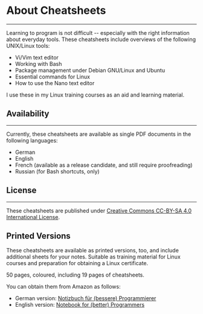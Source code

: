 # About Cheatsheets
---

Learning to program is not difficult -- especially with the right information about everyday tools. These cheatsheets include overviews of the following UNIX/Linux tools:

- Vi/Vim text editor
- Working with Bash
- Package management under Debian GNU/Linux and Ubuntu
- Essential commands for Linux
- How to use the Nano text editor

I use these in my Linux training courses as an aid and learning material.

## Availability
---

Currently, these cheatsheets are available as single PDF documents in the following languages:

- German
- English
- French (available as a release candidate, and still require proofreading)
- Russian (for Bash shortcuts, only)

## License
---

These cheatsheets are published under [Creative Commons CC-BY-SA 4.0 International License](https://creativecommons.org/licenses/by-sa/4.0/).

## Printed Versions

These cheatsheets are available as printed versions, too, and include additional sheets for your notes. Suitable as training material for Linux courses and preparation for obtaining a Linux certificate.

50 pages, coloured, including 19 pages of cheatsheets.

You can obtain them from Amazon as follows:

- German version: [Notizbuch für (bessere) Programmierer](https://www.amazon.de/Notizbuch-bessere-Programmierer-Frank-Hofmann/dp/B0CJBG4GML)
- English version: [Notebook for (better) Programmers](https://www.amazon.de/Notebook-better-Programmers-Frank-Hofmann/dp/B0CPPTLLTK)
